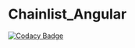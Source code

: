 ﻿# Chainlist_Angular
[![Codacy Badge](https://api.codacy.com/project/badge/Grade/57aa1adf576c4d7593840f5f2667e7f6)](https://www.codacy.com/app/XmissterioX/Chainlist_Angular?utm_source=github.com&amp;utm_medium=referral&amp;utm_content=XmissterioX/Chainlist_Angular&amp;utm_campaign=Badge_Grade)
